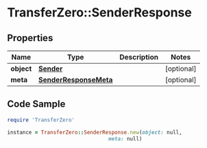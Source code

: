 # TransferZero::SenderResponse

## Properties

Name | Type | Description | Notes
------------ | ------------- | ------------- | -------------
**object** | [**Sender**](Sender.md) |  | [optional] 
**meta** | [**SenderResponseMeta**](SenderResponseMeta.md) |  | [optional] 

## Code Sample

```ruby
require 'TransferZero'

instance = TransferZero::SenderResponse.new(object: null,
                                 meta: null)
```


